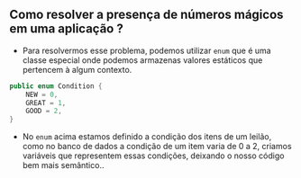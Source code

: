 ## Como resolver a presença de números mágicos em uma aplicação ? 
- Para resolvermos esse problema, podemos utilizar `enum` que é uma classe especial onde podemos armazenas valores estáticos que pertencem à algum contexto. 
```c#
public enum Condition {
	NEW = 0, 
	GREAT = 1, 
	GOOD = 2,
}
```

- No `enum` acima estamos definido a condição dos itens de um leilão, como no banco de dados a condição de um item varia de 0 a 2, criamos variáveis que representem essas condições, deixando o nosso código bem mais semântico..